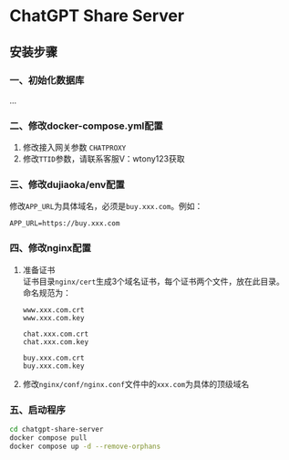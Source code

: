 
# ChatGPT Share Server

## 安装步骤

### 一、初始化数据库
...

### 二、修改docker-compose.yml配置
1. 修改接入网关参数 `CHATPROXY`
2. 修改`TTID`参数，请联系客服V：wtony123获取

### 三、修改dujiaoka/env配置
修改`APP_URL`为具体域名，必须是`buy.xxx.com`。例如：
```
APP_URL=https://buy.xxx.com
```

### 四、修改nginx配置
1. 准备证书  
   证书目录`nginx/cert`生成3个域名证书，每个证书两个文件，放在此目录。  
   命名规范为：
   ```
   www.xxx.com.crt
   www.xxx.com.key

   chat.xxx.com.crt
   chat.xxx.com.key

   buy.xxx.com.crt
   buy.xxx.com.key
   ```
2. 修改`nginx/conf/nginx.conf`文件中的`xxx.com`为具体的顶级域名

### 五、启动程序
```sh
cd chatgpt-share-server
docker compose pull
docker compose up -d --remove-orphans
```
